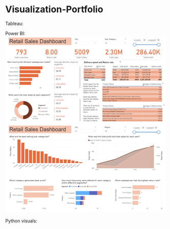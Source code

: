 # Visualization-Portfolio

Tableau:

Power BI:
![Return Analysis Dashboard](https://github.com/khushbuupatel/Visualization-Portfolio/blob/main/Return_Analysis.PNG?raw=true)
![Profitability Dashboard](https://github.com/khushbuupatel/Visualization-Portfolio/blob/main/Profitability.PNG)


Python visuals:
